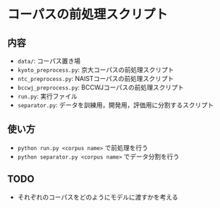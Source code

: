 # コーパスの前処理スクリプト

## 内容
- `data/`: コーパス置き場
- `kyoto_preprocess.py`: 京大コーパスの前処理スクリプト
- `ntc_preprocess.py`: NAISTコーパスの前処理スクリプト
- `bccwj_preprocess.py`: BCCWJコーパスの前処理スクリプト
- `run.py`: 実行ファイル
- `separator.py`: データを訓練用，開発用，評価用に分割するスクリプト

## 使い方
- `python run.py <corpus name>` で前処理を行う
- `python separator.py <corpus name>` でデータ分割を行う

## TODO
- それぞれのコーパスをどのようにモデルに渡すかを考える
